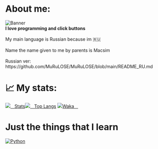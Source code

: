 <h1>About me:</h1>
<img src="https://x0.at/dS13.png" alt="Banner">
<br><b>I love programming and click buttons</b><br>
<br>My main language is Russian because im  🇷🇺<br>
<br>Name the name given to me by parents is Macsim<br>
<br>Russian ver: https://github.com/MuRuLOSE/MuRuLOSE/blob/main/README_RU.md<br>


<h1>📈 My stats:</h1>

[![ㅤStats](https://github-readme-stats.vercel.app/api/top-langs/?username=MuRuLOSE&show_icons=true&theme=radical)](https://github.com/anuraghazra/github-readme-stats)[![ㅤTop Langs](https://github-readme-stats.vercel.app/api?username=MuRuLOSE&show_icons=true&theme=radical)](https://github.com/anuraghazra/github-readme-stats) 
[![Wakaㅤ](https://github-readme-stats.vercel.app/api/wakatime?username=@MuRuLOSE&show_icons=true&theme=radical)](https://github.com/anuraghazra/github-readme-stats)

<h1>Just the things that I learn</h1>

[![Python](https://upload.wikimedia.org/wikipedia/commons/thumb/c/cf/Python_logo_51.svg/800px-Python_logo_51.svg.png)](https://python.org)
